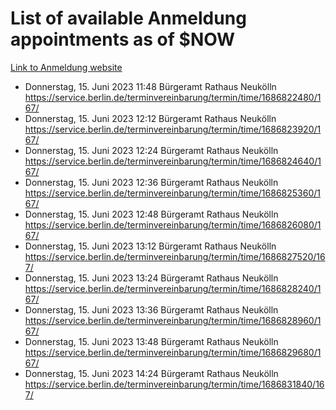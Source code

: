 # List of available Anmeldung appointments as of $NOW
[Link to Anmeldung website](https://service.berlin.de/terminvereinbarung/termin/tag.php?termin=1&anliegen[]=120686&dienstleisterlist=122210,122217,327316,122219,327312,122227,327314,122231,327346,122243,327348,122254,122252,329742,122260,329745,122262,329748,122271,327278,122273,327274,122277,327276,330436,122280,327294,122282,327290,122284,327292,122291,327270,122285,327266,122286,327264,122296,327268,150230,329760,122297,327286,122294,327284,122312,329763,122314,329775,122304,327330,122311,327334,122309,327332,317869,122281,327352,122279,329772,122283,122276,327324,122274,327326,122267,329766,122246,327318,122251,327320,122257,327322,122208,327298,122226,327300&herkunft=http%3A%2F%2Fservice.berlin.de%2Fdienstleistung%2F120686%2F)
- Donnerstag, 15. Juni 2023 11:48 Bürgeramt Rathaus Neukölln https://service.berlin.de/terminvereinbarung/termin/time/1686822480/167/
- Donnerstag, 15. Juni 2023 12:12 Bürgeramt Rathaus Neukölln https://service.berlin.de/terminvereinbarung/termin/time/1686823920/167/
- Donnerstag, 15. Juni 2023 12:24 Bürgeramt Rathaus Neukölln https://service.berlin.de/terminvereinbarung/termin/time/1686824640/167/
- Donnerstag, 15. Juni 2023 12:36 Bürgeramt Rathaus Neukölln https://service.berlin.de/terminvereinbarung/termin/time/1686825360/167/
- Donnerstag, 15. Juni 2023 12:48 Bürgeramt Rathaus Neukölln https://service.berlin.de/terminvereinbarung/termin/time/1686826080/167/
- Donnerstag, 15. Juni 2023 13:12 Bürgeramt Rathaus Neukölln https://service.berlin.de/terminvereinbarung/termin/time/1686827520/167/
- Donnerstag, 15. Juni 2023 13:24 Bürgeramt Rathaus Neukölln https://service.berlin.de/terminvereinbarung/termin/time/1686828240/167/
- Donnerstag, 15. Juni 2023 13:36 Bürgeramt Rathaus Neukölln https://service.berlin.de/terminvereinbarung/termin/time/1686828960/167/
- Donnerstag, 15. Juni 2023 13:48 Bürgeramt Rathaus Neukölln https://service.berlin.de/terminvereinbarung/termin/time/1686829680/167/
- Donnerstag, 15. Juni 2023 14:24 Bürgeramt Rathaus Neukölln https://service.berlin.de/terminvereinbarung/termin/time/1686831840/167/
